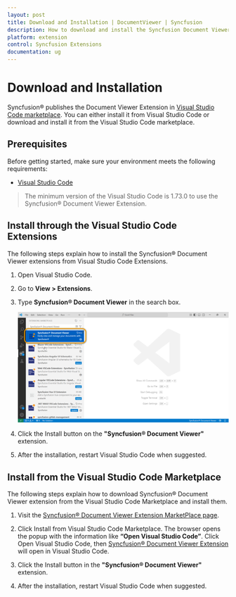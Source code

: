 ```yaml
---
layout: post
title: Download and Installation | DocumentViewer | Syncfusion
description: How to download and install the Syncfusion Document Viewer extension Studio Code Market Place
platform: extension
control: Syncfusion Extensions
documentation: ug
---
```


# Download and Installation

Syncfusion® publishes the Document Viewer Extension in [Visual Studio Code marketplace](https://marketplace.visualstudio.com/items?itemName=SyncfusionInc.Document-Viewer-VSCode-Extensions). You can either install it from Visual Studio Code or download and install it from the Visual Studio Code marketplace.

## Prerequisites

Before getting started, make sure your environment meets the following requirements:

* [Visual Studio Code](https://code.visualstudio.com/download)

 > The minimum version of the Visual Studio Code is 1.73.0 to use the Syncfusion® Document Viewer Extension.


## Install through the Visual Studio Code Extensions

The following steps explain how to install the Syncfusion® Document Viewer extensions from Visual Studio Code Extensions.

1. Open Visual Studio Code.

2. Go to **View > Extensions**.

3. Type **Syncfusion® Document Viewer** in the search box.

     ![Extension](images/ExtensionsView.png)

4. Click the Install button on the **"Syncfusion® Document Viewer"** extension.

5. After the installation, restart Visual Studio Code when suggested.


## Install from the Visual Studio Code Marketplace

The following steps explain how to download Syncfusion® Document Viewer extension from the Visual Studio Code Marketplace and install them.

1. Visit the [Syncfusion® Document Viewer Extension MarketPlace page](https://marketplace.visualstudio.com/items?itemName=SyncfusionInc.Document-Viewer-VSCode-Extensions).

2. Click Install from Visual Studio Code Marketplace. The browser opens the popup with the information like **“Open Visual Studio Code”**. Click Open Visual Studio Code, then [Syncfusion® Document Viewer Extension](https://marketplace.visualstudio.com/items?itemName=SyncfusionInc.Document-Viewer-VSCode-Extensions) will open in Visual Studio Code.

3. Click the Install button in the **"Syncfusion® Document Viewer"** extension.

4. After the installation, restart Visual Studio Code when suggested.